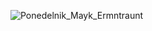 ![Ponedelnik_Mayk_Ermntraunt](https://user-images.githubusercontent.com/62806448/232580077-63c279a2-3f2e-4aa9-bb1c-f2f667e52935.gif)
